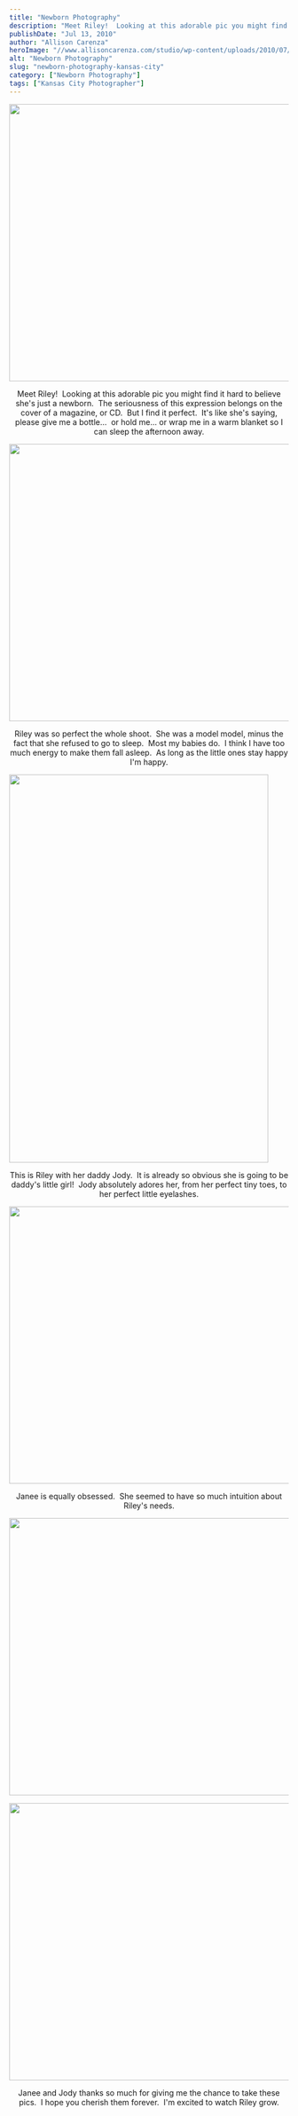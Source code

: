 ```yaml
---
title: "Newborn Photography"
description: "Meet Riley!  Looking at this adorable pic you might find it hard to believe she&apos;s just a newborn.  The seriousness "
publishDate: "Jul 13, 2010"
author: "Allison Carenza"
heroImage: "//www.allisoncarenza.com/studio/wp-content/uploads/2010/07/ja11.jpg"
alt: "Newborn Photography"
slug: "newborn-photography-kansas-city"
category: ["Newborn Photography"]
tags: ["Kansas City Photographer"]
---
```


<p><a rel="attachment wp-att-1066" href="http://www.allisoncarenza.com/archives/1060/ja1-3"><img class="aligncenter size-full wp-image-1066" title="ja1" src="http://www.allisoncarenza.com/studio/wp-content/uploads/2010/07/ja11.jpg" alt="" width="750" height="500" /></a></p>
<p style="text-align: center;">Meet Riley!  Looking at this adorable pic you might find it hard to believe she&apos;s just a newborn.  The seriousness of this expression belongs on the cover of a magazine, or CD.  But I find it perfect.  It&apos;s like she&apos;s saying, please give me a bottle...  or hold me... or wrap me in a warm blanket so I can sleep the afternoon away.</p>
<p><a rel="attachment wp-att-1069" href="http://www.allisoncarenza.com/archives/1060/ja4-3"><img class="aligncenter size-full wp-image-1069" title="ja4" src="http://www.allisoncarenza.com/studio/wp-content/uploads/2010/07/ja41.jpg" alt="" width="750" height="500" /></a></p>
<p style="text-align: center;">Riley was so perfect the whole shoot.  She was a model model, minus the fact that she refused to go to sleep.  Most my babies do.  I think I have too much energy to make them fall asleep.  As long as the little ones stay happy I&apos;m happy.</p>
<p><a rel="attachment wp-att-1067" href="http://www.allisoncarenza.com/archives/1060/ja2-4"><img class="aligncenter size-full wp-image-1067" title="ja2" src="http://www.allisoncarenza.com/studio/wp-content/uploads/2010/07/ja21.jpg" alt="" width="467" height="700" /></a></p>
<p style="text-align: center;">This is Riley with her daddy Jody.  It is already so obvious she is going to be daddy&apos;s little girl!  Jody absolutely adores her, from her perfect tiny toes, to her perfect little eyelashes.</p>
<p><a rel="attachment wp-att-1070" href="http://www.allisoncarenza.com/archives/1060/ja5-3"><img class="aligncenter size-full wp-image-1070" title="ja5" src="http://www.allisoncarenza.com/studio/wp-content/uploads/2010/07/ja51.jpg" alt="" width="751" height="500" /></a></p>
<p style="text-align: center;">Janee is equally obsessed.  She seemed to have so much intuition about Riley&apos;s needs.</p>
<p style="text-align: center;">
<a rel="attachment wp-att-1071" href="http://www.allisoncarenza.com/archives/1060/ja6"><img class="aligncenter size-full wp-image-1071" title="ja6" src="http://www.allisoncarenza.com/studio/wp-content/uploads/2010/07/ja6.jpg" alt="" width="751" height="500" srcset="/media/ja6.jpg 751w, /media/ja6-300x200.jpg 300w" sizes="(max-width: 751px) 100vw, 751px" /></a></p>
<p style="text-align: center;"><a rel="attachment wp-att-1068" href="http://www.allisoncarenza.com/archives/1060/ja3-3"><img class="aligncenter size-full wp-image-1068" title="ja3" src="http://www.allisoncarenza.com/studio/wp-content/uploads/2010/07/ja31.jpg" alt="" width="750" height="500" /></a></p>
<p style="text-align: center;">Janee and Jody thanks so much for giving me the chance to take these pics.  I hope you cherish them forever.  I&apos;m excited to watch Riley grow.</p>
